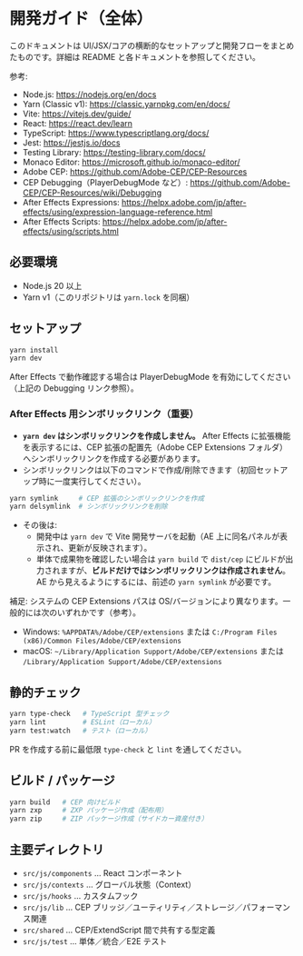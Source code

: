 # 開発ガイド（全体）

このドキュメントは UI/JSX/コアの横断的なセットアップと開発フローをまとめたものです。詳細は README と各ドキュメントを参照してください。

参考:

- Node.js: https://nodejs.org/en/docs
- Yarn (Classic v1): https://classic.yarnpkg.com/en/docs/
- Vite: https://vitejs.dev/guide/
- React: https://react.dev/learn
- TypeScript: https://www.typescriptlang.org/docs/
- Jest: https://jestjs.io/docs
- Testing Library: https://testing-library.com/docs/
- Monaco Editor: https://microsoft.github.io/monaco-editor/
- Adobe CEP: https://github.com/Adobe-CEP/CEP-Resources
- CEP Debugging（PlayerDebugMode など）: https://github.com/Adobe-CEP/CEP-Resources/wiki/Debugging
- After Effects Expressions: https://helpx.adobe.com/jp/after-effects/using/expression-language-reference.html
- After Effects Scripts: https://helpx.adobe.com/jp/after-effects/using/scripts.html

## 必要環境

- Node.js 20 以上
- Yarn v1（このリポジトリは `yarn.lock` を同梱）

## セットアップ

```bash
yarn install
yarn dev
```

After Effects で動作確認する場合は PlayerDebugMode を有効にしてください（上記の Debugging リンク参照）。

### After Effects 用シンボリックリンク（重要）

- **`yarn dev` はシンボリックリンクを作成しません。** After Effects に拡張機能を表示するには、CEP 拡張の配置先（Adobe CEP Extensions フォルダ）へシンボリックリンクを作成する必要があります。
- シンボリックリンクは以下のコマンドで作成/削除できます（初回セットアップ時に一度実行してください）。

```bash
yarn symlink     # CEP 拡張のシンボリックリンクを作成
yarn delsymlink  # シンボリックリンクを削除
```

- その後は:
  - 開発中は `yarn dev` で Vite 開発サーバを起動（AE 上に同名パネルが表示され、更新が反映されます）。
  - 単体で成果物を確認したい場合は `yarn build` で `dist/cep` にビルドが出力されますが、**ビルドだけではシンボリックリンクは作成されません**。AE から見えるようにするには、前述の `yarn symlink` が必要です。

補足: システムの CEP Extensions パスは OS/バージョンにより異なります。一般的には次のいずれかです（参考）。

- Windows: `%APPDATA%/Adobe/CEP/extensions` または `C:/Program Files (x86)/Common Files/Adobe/CEP/extensions`
- macOS: `~/Library/Application Support/Adobe/CEP/extensions` または `/Library/Application Support/Adobe/CEP/extensions`

## 静的チェック

```bash
yarn type-check   # TypeScript 型チェック
yarn lint         # ESLint（ローカル）
yarn test:watch   # テスト（ローカル）
```

PR を作成する前に最低限 `type-check` と `lint` を通してください。

## ビルド / パッケージ

```bash
yarn build   # CEP 向けビルド
yarn zxp     # ZXP パッケージ作成（配布用）
yarn zip     # ZIP パッケージ作成（サイドカー資産付き）
```

## 主要ディレクトリ

- `src/js/components` … React コンポーネント
- `src/js/contexts` … グローバル状態（Context）
- `src/js/hooks` … カスタムフック
- `src/js/lib` … CEP ブリッジ／ユーティリティ／ストレージ／パフォーマンス関連
- `src/shared` … CEP/ExtendScript 間で共有する型定義
- `src/js/test` … 単体／統合／E2E テスト
